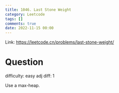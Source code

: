 ```yaml
---
title: 1046. Last Stone Weight
category: Leetcode
tags: []
comments: true
date: 2022-11-15 00:00
---
```



Link: https://leetcode.cn/problems/last-stone-weight/

# Question

difficulty: easy
adj diff: 1

Use a max-heap.
